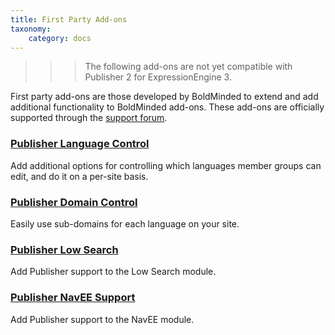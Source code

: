 ```yaml
---
title: First Party Add-ons
taxonomy:
    category: docs
---
```


>>> The following add-ons are not yet compatible with Publisher 2 for ExpressionEngine 3.

First party add-ons are those developed by BoldMinded to extend and add additional functionality to BoldMinded add-ons. These add-ons are officially supported through the <a href="https://boldminded.com/support">support forum</a>.

### <a href="https://boldminded.com/add-ons/publisher-language-control">Publisher Language Control</a>
Add additional options for controlling which languages member groups can edit, and do it on a per-site basis.

### <a href="https://boldminded.com/add-ons/publisher-domain-control">Publisher Domain Control</a>
Easily use sub-domains for each language on your site.

### <a href="https://boldminded.com/add-ons/publisher-low-search">Publisher Low Search</a>
Add Publisher support to the Low Search module.

### <a href="https://boldminded.com/add-ons/publisher-navee-support">Publisher NavEE Support</a>
Add Publisher support to the NavEE module.


